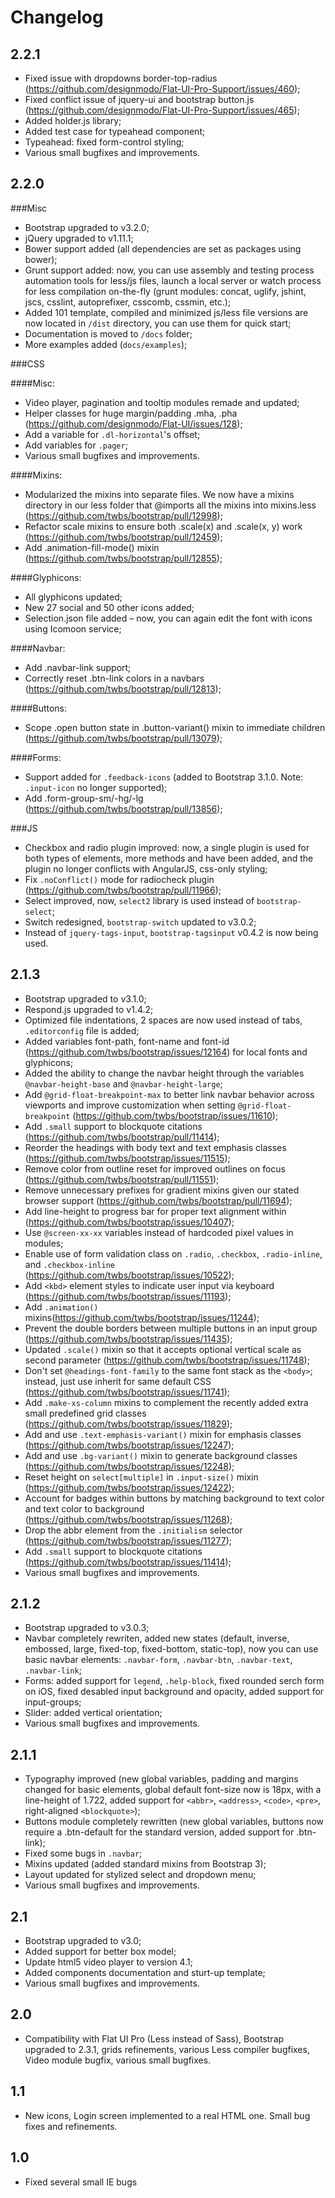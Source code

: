 # Changelog

## 2.2.1

  * Fixed issue with dropdowns border-top-radius (https://github.com/designmodo/Flat-UI-Pro-Support/issues/460);
  * Fixed conflict issue of jquery-ui and bootstrap button.js (https://github.com/designmodo/Flat-UI-Pro-Support/issues/465);
  * Added holder.js library;
  * Added test case for typeahead component;
  * Typeahead: fixed form-control styling;
  * Various small bugfixes and improvements.

## 2.2.0

###Misc

  * Bootstrap upgraded to v3.2.0;
  * jQuery upgraded to v1.11.1;
  * Bower support added (all dependencies are set as packages using bower);
  * Grunt support added: now, you can use assembly and testing process automation tools for less/js files, launch a local server or watch process for less compilation on-the-fly (grunt modules: concat, uglify, jshint, jscs, csslint, autoprefixer, csscomb, cssmin, etc.);
  * Added 101 template, compiled and minimized js/less file versions are now located in `/dist` directory, you can use them for quick start;
  * Documentation is moved to `/docs` folder;
  * More examples added (`docs/examples`);

###CSS

####Misc:

  * Video player, pagination and tooltip modules remade and updated;
  * Helper classes for huge margin/padding .mha, .pha (https://github.com/designmodo/Flat-UI/issues/128);
  * Add a variable for `.dl-horizontal`'s offset;
  * Add variables for `.pager`;
  * Various small bugfixes and improvements.

####Mixins:

 * Modularized the mixins into separate files. We now have a mixins directory in our less folder that @imports all the mixins into mixins.less (https://github.com/twbs/bootstrap/pull/12998);
 * Refactor scale mixins to ensure both .scale(x) and .scale(x, y) work (https://github.com/twbs/bootstrap/pull/12459);
 * Add .animation-fill-mode() mixin (https://github.com/twbs/bootstrap/pull/12855);

####Glyphicons:
 * All glyphicons updated;
 * New 27 social and 50 other icons added;
 * Selection.json file added – now, you can again edit the font with icons using Icomoon service;

####Navbar:
 * Add .navbar-link support;
 * Correctly reset .btn-link colors in a navbars (https://github.com/twbs/bootstrap/pull/12813);

####Buttons:

 * Scope .open button state in .button-variant() mixin to immediate children (https://github.com/twbs/bootstrap/pull/13079);

####Forms:

  * Support added for `.feedback-icons` (added to Bootstrap 3.1.0. Note: `.input-icon` no longer supported);
  * Add .form-group-sm/-hg/-lg (https://github.com/twbs/bootstrap/pull/13856);

###JS

 * Checkbox and radio plugin improved: now, a single plugin is used for both types of elements, more methods and have been added, and the plugin no longer conflicts with AngularJS, css-only styling;
 * Fix `.noConflict()` mode for radiocheck plugin (https://github.com/twbs/bootstrap/pull/11966);
 * Select improved, now, `select2` library is used instead of `bootstrap-select`;
 * Switch redesigned, `bootstrap-switch` updated to v3.0.2;
 * Instead of `jquery-tags-input`, `bootstrap-tagsinput` v0.4.2 is now being used.

## 2.1.3
  * Bootstrap upgraded to v3.1.0;
  * Respond.js upgraded to v1.4.2;
  * Optimized file indentations, 2 spaces are now used instead of tabs, `.editorconfig` file is added;
  * Added variables font-path, font-name and font-id (https://github.com/twbs/bootstrap/issues/12164) for local fonts and glyphicons;
  * Added the ability to change the navbar height through the variables `@navbar-height-base` and `@navbar-height-large`;
  * Add `@grid-float-breakpoint-max` to better link navbar behavior across viewports and improve customization when setting `@grid-float-breakpoint` (https://github.com/twbs/bootstrap/issues/11610);
  * Add `.small` support to blockquote citations (https://github.com/twbs/bootstrap/pull/11414);
  * Reorder the headings with body text and text emphasis classes (https://github.com/twbs/bootstrap/issues/11515);
  * Remove color from outline reset for improved outlines on focus (https://github.com/twbs/bootstrap/pull/11551);
  * Remove unnecessary prefixes for gradient mixins given our stated browser support (https://github.com/twbs/bootstrap/pull/11694);
  * Add line-height to progress bar for proper text alignment within (https://github.com/twbs/bootstrap/issues/10407);
  * Use `@screen-xx-xx` variables instead of hardcoded pixel values in modules;
  * Enable use of form validation class on `.radio`, `.checkbox`, `.radio-inline`, and `.checkbox-inline` (https://github.com/twbs/bootstrap/issues/10522);
  * Add `<kbd>` element styles to indicate user input via keyboard (https://github.com/twbs/bootstrap/issues/11193);
  * Add `.animation()` mixins(https://github.com/twbs/bootstrap/issues/11244);
  * Prevent the double borders between multiple buttons in an input group (https://github.com/twbs/bootstrap/issues/11435);
  * Updated `.scale()` mixin so that it accepts optional vertical scale as second parameter (https://github.com/twbs/bootstrap/issues/11748);
  * Don't set `@headings-font-family` to the same font stack as the `<body>`; instead, just use inherit for same default CSS (https://github.com/twbs/bootstrap/issues/11741);
  * Add `.make-xs-column` mixins to complement the recently added extra small predefined grid classes (https://github.com/twbs/bootstrap/issues/11829);
  * Add and use `.text-emphasis-variant()` mixin for emphasis classes (https://github.com/twbs/bootstrap/issues/12247);
  * Add and use `.bg-variant()` mixin to generate background classes (https://github.com/twbs/bootstrap/issues/12248);
  * Reset height on `select[multiple]` in `.input-size()` mixin (https://github.com/twbs/bootstrap/issues/12422);
  * Account for badges within buttons by matching background to text color and text color to background (https://github.com/twbs/bootstrap/issues/11268);
  * Drop the abbr element from the `.initialism` selector (https://github.com/twbs/bootstrap/issues/11277);
  * Add `.small` support to blockquote citations (https://github.com/twbs/bootstrap/issues/11414);
  * Various small bugfixes and improvements.

## 2.1.2
  * Bootstrap upgraded to v3.0.3;
  * Navbar completely rewriten, added new states (default, inverse, embossed, large, fixed-top, fixed-bottom, static-top), now you can use basic navbar elements: `.navbar-form`, `.navbar-btn`, `.navbar-text`, `.navbar-link`;
  * Forms: added support for `legend`, `.help-block`, fixed rounded serch form on iOS, fixed desabled input background and opacity, added support for input-groups;
  * Slider: added vertical orientation;
  * Various small bugfixes and improvements.

## 2.1.1
  * Typography improved (new global variables, padding and margins changed for basic elements, global default font-size now is 18px, with a line-height of 1.722, added support for `<abbr>`, `<address>`, `<code>`, `<pre>`, right-aligned `<blockquote>`);
  * Buttons module completely rewritten (new global variables, buttons now require a .btn-default for the standard version, added support for .btn-link);
  * Fixed some bugs in `.navbar`;
  * Mixins updated (added standard mixins from Bootstrap 3);
  * Layout updated for stylized select and dropdown menu;
  * Various small bugfixes and improvements.

## 2.1
  * Bootstrap upgraded to v3.0;
  * Added support for better box model;
  * Update html5 video player to version 4.1;
  * Added components documentation and sturt-up template;
  * Various small bugfixes and improvements.

## 2.0
 * Compatibility with Flat UI Pro (Less instead of Sass), Bootstrap upgraded to 2.3.1, grids refinements, various Less compiler bugfixes, Video module bugfix, various small bugfixes.

## 1.1
 * New icons, Login screen implemented to a real HTML one. Small bug fixes and refinements.

## 1.0
 * Fixed several small IE bugs
